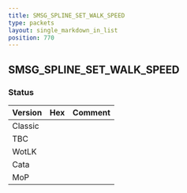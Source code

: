 ```yaml
---
title: SMSG_SPLINE_SET_WALK_SPEED
type: packets
layout: single_markdown_in_list
position: 770
---
```


## SMSG_SPLINE_SET_WALK_SPEED

### Status

Version    | Hex        | Comment
---------- | ---------- | ---------- 
Classic    |            |
TBC        |            |
WotLK      |            |
Cata       |            |
MoP        |            |